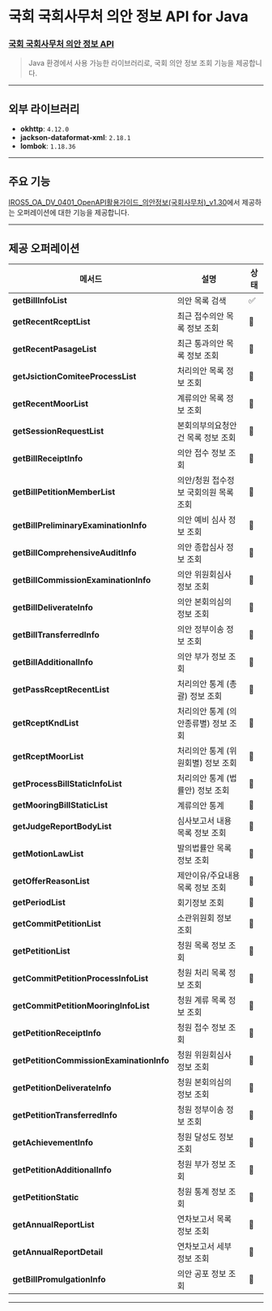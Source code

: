 # 국회 국회사무처 의안 정보 API for Java

### [국회 국회사무처 의안 정보 API](https://www.data.go.kr/data/3037286/openapi.do) ###
> Java 환경에서 사용 가능한 라이브러리로, 국회 의안 정보 조회 기능을 제공합니다.

---

## 외부 라이브러리 ##
- **okhttp**: `4.12.0`
- **jackson-dataformat-xml**: `2.18.1`
- **lombok**: `1.18.36`

---

## 주요 기능 ##
[IROS5_OA_DV_0401_OpenAPI활용가이드_의안정보(국회사무처)_v1.30](https://www.data.go.kr/data/3037286/openapi.do)에서 제공하는 오퍼레이션에 대한 기능을 제공합니다.

---

## 제공 오퍼레이션 ##

| 메서드 | 설명 | 상태 |
| --- | --- |----|
| **getBillInfoList** | 의안 목록 검색 | ✅ |
| **getRecentRceptList** | 최근 접수의안 목록 정보 조회 |🔲|
| **getRecentPasageList** | 최근 통과의안 목록 정보 조회 | 🔲|
| **getJsictionComiteeProcessList** | 처리의안 목록 정보 조회 |🔲|
| **getRecentMoorList** | 계류의안 목록 정보 조회 |🔲|
| **getSessionRequestList** | 본회의부의요청안건 목록 정보 조회 |🔲|
| **getBillReceiptInfo** | 의안 접수 정보 조회 |🔲|
| **getBillPetitionMemberList** | 의안/청원 접수정보 국회의원 목록 조회 |🔲|
| **getBillPreliminaryExaminationInfo** | 의안 예비 심사 정보 조회 |🔲|
| **getBillComprehensiveAuditInfo** | 의안 종합심사 정보 조회 |🔲|
| **getBillCommissionExaminationInfo** | 의안 위원회심사 정보 조회 |🔲|
| **getBillDeliverateInfo** | 의안 본회의심의 정보 조회 |🔲|
| **getBillTransferredInfo** | 의안 정부이송 정보 조회 |🔲|
| **getBillAdditionalInfo** | 의안 부가 정보 조회 |🔲|
| **getPassRceptRecentList** | 처리의안 통계 (총괄) 정보 조회 |🔲|
| **getRceptKndList** | 처리의안 통계 (의안종류별) 정보 조회 |🔲|
| **getRceptMoorList** | 처리의안 통계 (위원회별) 정보 조회 |🔲|
| **getProcessBillStaticInfoList** | 처리의안 통계 (법률안) 정보 조회 |🔲|
| **getMooringBillStaticList** | 계류의안 통계 |🔲|
| **getJudgeReportBodyList** | 심사보고서 내용 목록 정보 조회 |🔲|
| **getMotionLawList** | 발의법률안 목록 정보 조회 |🔲|
| **getOfferReasonList** | 제안이유/주요내용 목록 정보 조회 |🔲|
| **getPeriodList** | 회기정보 조회 |🔲|
| **getCommitPetitionList** | 소관위원회 정보 조회 |🔲|
| **getPetitionList** | 청원 목록 정보 조회 |🔲|
| **getCommitPetitionProcessInfoList** | 청원 처리 목록 정보 조회 |🔲|
| **getCommitPetitionMooringInfoList** | 청원 계류 목록 정보 조회 |🔲|
| **getPetitionReceiptInfo** | 청원 접수 정보 조회 |🔲|
| **getPetitionCommissionExaminationInfo** | 청원 위원회심사 정보 조회 |🔲|
| **getPetitionDeliverateInfo** | 청원 본회의심의 정보 조회 |🔲|
| **getPetitionTransferredInfo** | 청원 정부이송 정보 조회 |🔲|
| **getAchievementInfo** | 청원 달성도 정보 조회 |🔲|
| **getPetitionAdditionalInfo** | 청원 부가 정보 조회 |🔲|
| **getPetitionStatic** | 청원 통계 정보 조회 |🔲|
| **getAnnualReportList** | 연차보고서 목록 정보 조회 |🔲|
| **getAnnualReportDetail** | 연차보고서 세부 정보 조회 |🔲|
| **getBillPromulgationInfo** | 의안 공포 정보 조회 |🔲|

---

